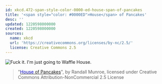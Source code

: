 ```yaml
---
id: xkcd.472-span-style-color-0000-ed-house-span-of-pancakes
title: '<span style="color: #0000ED">House</span> of Pancakes'
desc: ''
updated: 1220598000000
created: 1220598000000
sources:
  name: xkcd
  url: 'https://creativecommons.org/licenses/by-nc/2.5/'
  license: Creative Commons 2.5
---
```

![Fuck it.  I'm just going to Waffle House.](https://imgs.xkcd.com/comics/house_of_pancakes.png)
> "[<span style="color: #0000ED">House</span> of Pancakes](https://xkcd.com/472/)", by Randall Munroe, licensed under Creative Commons Attribution-NonCommercial 2.5 License
